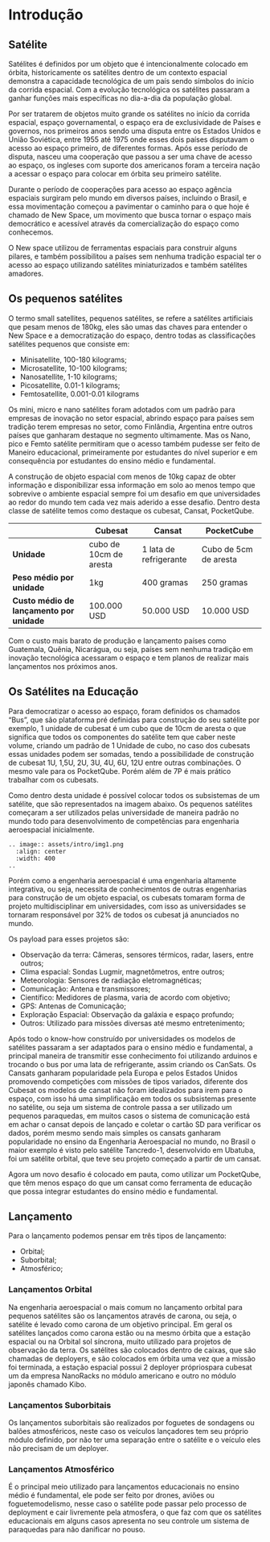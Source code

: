 # Introdução

## Satélite

Satélites é definidos por um objeto que é intencionalmente colocado em órbita,
historicamente os satélites dentro de um contexto espacial demonstra a capacidade tecnológica de um país sendo símbolos do início da corrida espacial.
Com a evolução tecnológica os satélites passaram a ganhar funções mais específicas no dia-a-dia da população global.

Por ser tratarem de objetos muito grande os satélites no início da corrida espacial,
espaço governamental, o espaço era de exclusividade de Países e governos, nos primeiros anos
sendo uma disputa entre os Estados Unidos e União Soviética, entre 1955 até 1975 onde esses
dois países disputavam o acesso ao espaço primeiro, de diferentes formas. Após esse período
de disputa, nasceu uma cooperação que passou a ser uma chave de acesso ao espaço, os
ingleses com suporte dos americanos foram a terceira nação a acessar o espaço para colocar
em órbita seu primeiro satélite.

Durante o período de cooperações para acesso ao espaço agência espaciais surgiram
pelo mundo em diversos países, incluindo o Brasil, e essa movimentação começou a pavimentar
o caminho para o que hoje é chamado de New Space, um movimento que busca tornar o espaço
mais democrático e acessível através da comercialização do espaço como conhecemos.

O New space utilizou de ferramentas espaciais para construir alguns pilares, e também
possibilitou a países sem nenhuma tradição espacial ter o acesso ao espaço utilizando satélites
miniaturizados e também satélites amadores.

## Os pequenos satélites

O termo small satellites, pequenos satélites, se refere a satélites artificiais que pesam
menos de 180kg, eles são umas das chaves para entender o New Space e a democratização do
espaço, dentro todas as classificações satélites pequenos que consiste em:

- Minisatellite, 100-180 kilograms;
- Microsatellite, 10-100 kilograms;
- Nanosatellite, 1-10 kilograms;
- Picosatellite, 0.01-1 kilograms;
- Femtosatellite, 0.001-0.01 kilograms

Os mini, micro e nano satélites foram adotados com um padrão para empresas de
inovação no setor espacial, abrindo espaço para países sem tradição terem empresas no setor,
como Finlândia, Argentina entre outros países que ganharam destaque no segmento
ultimamente. Mas os Nano, pico e Femto satélite permitiram que o acesso também pudesse ser
feito de Maneiro educacional, primeiramente por estudantes do nível superior e em
consequência por estudantes do ensino médio e fundamental.

A construção de objeto espacial com menos de 10kg capaz de obter informação e
disponibilizar essa informação em solo ao menos tempo que sobrevive o ambiente espacial
sempre foi um desafio em que universidades ao redor do mundo tem cada vez mais aderido a
esse desafio. Dentro desta classe de satélite temos como destaque os cubesat, Cansat,
PocketQube.



|                | Cubesat        | Cansat         | PocketCube     |
|-|-|-|-|
| **Unidade**    | cubo de 10cm de aresta    | 1 lata de refrigerante      | Cubo de 5cm de aresta |
| **Peso médio por unidade**   | 1kg            | 400 gramas     | 250 gramas     |
| **Custo médio de lançamento por unidade** | 100.000 USD    | 50.000 USD     | 10.000 USD     |

Com o custo mais barato de produção e lançamento países como Guatemala, Quênia,
Nicarágua, ou seja, países sem nenhuma tradição em inovação tecnológica acessaram o espaço
e tem planos de realizar mais lançamentos nos próximos anos.

## Os Satélites na Educação

Para democratizar o acesso ao espaço, foram definidos os chamados “Bus”, que são
plataforma pré definidas para construção do seu satélite por exemplo, 1 unidade de cubesat é
um cubo que de 10cm de aresta o que significa que todos os componentes do satélite tem que
caber neste volume, criando um padrão de 1 Unidade de cubo, no caso dos cubesats essas
unidades podem ser somadas, tendo a possibilidade de construção de cubesat 1U, 1,5U, 2U, 3U,
4U, 6U, 12U entre outras combinações. O mesmo vale para os PocketQube. Porém além de 7P é
mais prático trabalhar com os cubesats.

Como dentro desta unidade é possível colocar todos os subsistemas de um satélite, que
são representados na imagem abaixo. Os pequenos satélites começaram a ser utilizados pelas
universidade de maneira padrão no mundo todo para desenvolvimento de competências para
engenharia aeroespacial inicialmente.

```eval_rst
.. image:: assets/intro/img1.png
  :align: center
  :width: 400
..
```

Porém como a engenharia aeroespacial é uma engenharia altamente integrativa, ou seja,
necessita de conhecimentos de outras engenharias para construção de um objeto espacial, os
cubesats tomaram forma de projeto multidisciplinar em universidades, com isso as universidades
se tornaram responsável por 32% de todos os cubesat já anunciados no mundo.

Os payload para esses projetos são:
- Observação da terra: Câmeras, sensores térmicos, radar, lasers, entre outros;
- Clima espacial: Sondas Lugmir, magnetômetros, entre outros;
- Meteorologia: Sensores de radiação eletromagnéticas;
- Comunicação: Antena e transmissores;
- Científico: Medidores de plasma, varia de acordo com objetivo;
- GPS: Antenas de Comunicação;
- Exploração Espacial: Observação da galáxia e espaço profundo;
- Outros: Utilizado para missões diversas até mesmo entretenimento;

Após todo o know-how construído por universidades os modelos de satélites passaram a
ser adaptados para o ensino médio e fundamental, a principal maneira de transmitir esse
conhecimento foi utilizando arduinos e trocando o bus por uma lata de refrigerante, assim
criando os CanSats. Os Cansats ganharam popularidade pela Europa e pelos Estados Unidos
promovendo competições com missões de tipos variados, diferente dos Cubesat os modelos de
cansat não foram idealizados para irem para o espaço, com isso há uma simplificação em todos
os subsistemas presente no satélite, ou seja um sistema de controle passa a ser utilizado um
pequenos paraquedas, em muitos casos o sistema de comunicação está em achar o cansat
depois de lançado e coletar o cartão SD para verificar os dados, porém mesmo sendo mais
simples os cansats ganharam popularidade no ensino da Engenharia Aeroespacial no mundo, no
Brasil o maior exemplo é visto pelo satélite Tancredo-1, desenvolvido em Ubatuba, foi um satélite
orbital, que teve seu projeto começado a partir de um cansat.

Agora um novo desafio é colocado em pauta, como utilizar um PocketQube, que têm
menos espaço do que um cansat como ferramenta de educação que possa integrar estudantes
do ensino médio e fundamental.

## Lançamento
Para o lançamento podemos pensar em três tipos de lançamento:
* Orbital;
* Suborbital;
* Atmosférico;


### Lançamentos Orbital
Na engenharia aeroespacial o mais comum no lançamento orbital para pequenos
satélites são os lançamentos através de carona, ou seja, o satélite é levado como carona de um
objetivo principal. Em geral os satélites lançados como carona estão ou na mesmo órbita que a
estação espacial ou na Orbital sol síncrona, muito utilizado para projetos de observação da terra.
Os satélites são colocados dentro de caixas, que são chamadas de deployers, e são colocados
em órbita uma vez que a missão foi terminada, a estação espacial possui 2 deployer própriospara cubesat um da empresa NanoRacks no módulo americano e outro no módulo japonês
chamado Kibo.

### Lançamentos Suborbitais
Os lançamentos suborbitais são realizados por foguetes de sondagens ou balões
atmosféricos, neste caso os veículos lançadores tem seu próprio módulo definido, por não ter
uma separação entre o satélite e o veículo eles não precisam de um deployer.

### Lançamentos Atmosférico
É o principal meio utilizado para lançamentos educacionais no ensino médio é
fundamental, ele pode ser feito por drones, aviões ou foguetemodelismo, nesse caso o satélite
pode passar pelo processo de deployment e cair livremente pela atmosfera, o que faz com que
os satélites educacionais em alguns casos apresenta no seu controle um sistema de paraquedas
para não danificar no pouso.
